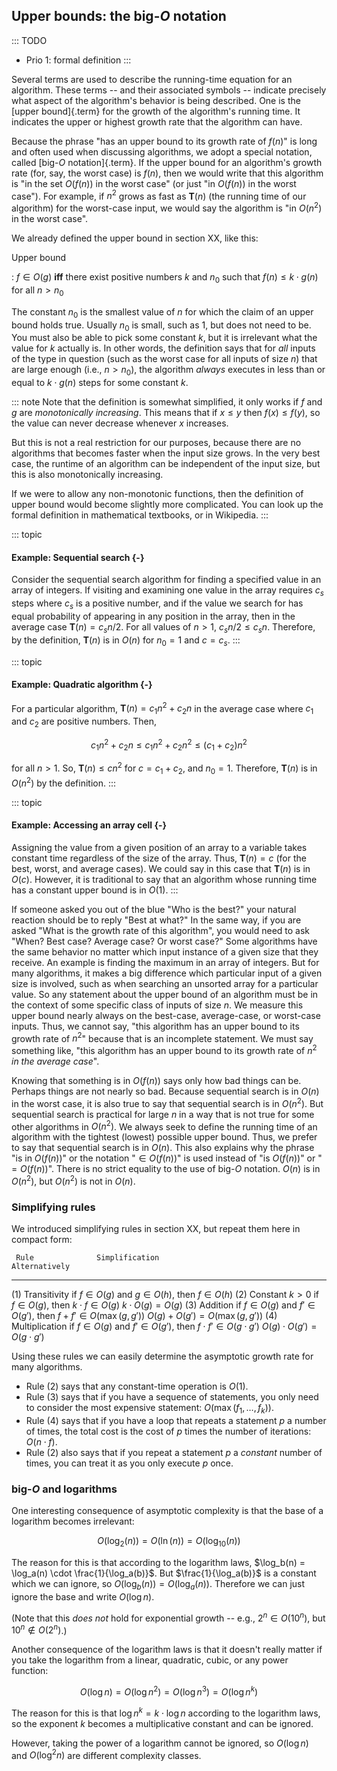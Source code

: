 
## Upper bounds: the big-$O$ notation

::: TODO
- Prio 1: formal definition
:::

Several terms are used to describe the running-time equation for an
algorithm. These terms -- and their associated symbols -- indicate
precisely what aspect of the algorithm's behavior is being described.
One is the [upper bound]{.term} for the growth
of the algorithm's running time. It indicates the upper or highest
growth rate that the algorithm can have.

Because the phrase "has an upper bound to its growth rate of $f(n)$"
is long and often used when discussing algorithms, we adopt a special
notation, called [big-$O$ notation]{.term}. If
the upper bound for an algorithm's growth rate (for, say, the worst
case) is $f(n)$, then we would write that this algorithm is "in the set
$O(f(n))$ in the worst case" (or just "in $O(f(n))$ in the worst
case"). For example, if $n^2$ grows as fast as $\mathbf{T}(n)$ (the
running time of our algorithm) for the worst-case input, we would say
the algorithm is "in $O(n^2)$ in the worst case".

We already defined the upper bound in section XX, like this:

Upper bound

: $f\in O(g)$ **iff** there exist positive numbers $k$ and $n_0$ such that $f(n) \leq k\cdot g(n)$ for all $n>n_0$

The constant $n_0$ is the smallest value of $n$ for which the claim of an upper bound holds true.
Usually $n_0$ is small, such as 1, but does not need to be.
You must also be able to pick some constant $k$, but it is irrelevant what the value for $k$ actually is.
In other words, the definition says that for *all* inputs of the type in question
(such as the worst case for all inputs of size $n$)
that are large enough (i.e., $n > n_0$),
the algorithm *always* executes in less than or equal to $k\cdot g(n)$ steps for some constant $k$.

::: note
Note that the definition is somewhat simplified, it only works if $f$ and $g$ are *monotonically increasing*.
This means that if $x\leq y$ then $f(x)\leq f(y)$, so the value can never decrease whenever $x$ increases.

But this is not a real restriction for our purposes, because there are no algorithms that becomes faster when the input size grows.
In the very best case, the runtime of an algorithm can be independent of the input size, but this is also monotonically increasing.

If we were to allow any non-monotonic functions, then the definition of upper bound would become slightly more complicated.
You can look up the formal definition in mathematical textbooks, or in Wikipedia.
:::

::: topic
#### Example: Sequential search {-}

Consider the sequential search algorithm for finding a specified value
in an array of integers. If visiting and examining one value in the
array requires $c_s$ steps where $c_s$ is a positive number, and if the
value we search for has equal probability of appearing in any position
in the array, then in the average case $\mathbf{T}(n) = c_s n/2$. For
all values of $n > 1$, $c_s n/2 \leq c_s n$. Therefore, by the
definition, $\mathbf{T}(n)$ is in $O(n)$ for $n_0 = 1$ and $c = c_s$.
:::

::: topic
#### Example: Quadratic algorithm {-}

For a particular algorithm, $\mathbf{T}(n) = c_1 n^2 + c_2 n$ in the
average case where $c_1$ and $c_2$ are positive numbers. Then,

$$
c_1 n^2 + c_2 n \leq c_1 n^2 + c_2 n^2 \leq (c_1 + c_2)n^2
$$

for all $n > 1$. So, $\mathbf{T}(n) \leq c n^2$ for $c = c_1 + c_2$, and
$n_0 = 1$. Therefore, $\mathbf{T}(n)$ is in $O(n^2)$ by the definition.
:::

::: topic
#### Example: Accessing an array cell {-}

Assigning the value from a given position of an array to a variable
takes constant time regardless of the size of the array. Thus,
$\mathbf{T}(n) = c$ (for the best, worst, and average cases). We could
say in this case that $\mathbf{T}(n)$ is in $O(c)$. However, it is
traditional to say that an algorithm whose running time has a constant
upper bound is in $O(1)$.
:::

If someone asked you out of the blue "Who is the best?" your natural
reaction should be to reply "Best at what?" In the same way, if you
are asked "What is the growth rate of this algorithm", you would need
to ask "When? Best case? Average case? Or worst case?" Some algorithms
have the same behavior no matter which input instance of a given size
that they receive. An example is finding the maximum in an array of
integers. But for many algorithms, it makes a big difference which
particular input of a given size is involved, such as when searching an
unsorted array for a particular value. So any statement about the upper
bound of an algorithm must be in the context of some specific class of
inputs of size $n$. We measure this upper bound nearly always on the
best-case, average-case, or worst-case inputs. Thus, we cannot say,
"this algorithm has an upper bound to its growth rate of $n^2$"
because that is an incomplete statement. We must say something like,
"this algorithm has an upper bound to its growth rate of $n^2$ *in the
average case*".

Knowing that something is in $O(f(n))$ says only how bad things can be.
Perhaps things are not nearly so bad. Because sequential search is in
$O(n)$ in the worst case, it is also true to say that sequential search
is in $O(n^2)$. But sequential search is practical for large $n$ in a
way that is not true for some other algorithms in $O(n^2)$. We always
seek to define the running time of an algorithm with the tightest
(lowest) possible upper bound. Thus, we prefer to say that sequential
search is in $O(n)$. This also explains why the phrase "is in
$O(f(n))$" or the notation "$\in O(f(n))$" is used instead of "is
$O(f(n))$" or "$= O(f(n))$". There is no strict equality to the use
of big-$O$ notation. $O(n)$ is in $O(n^2)$, but $O(n^2)$ is not in
$O(n)$.

### Simplifying rules

We introduced simplifying rules in section XX, but repeat them here in compact form:

     Rule              Simplification                                                       Alternatively
---  ----------------  -------------------------------------------------------------------  -------------------------------
(1)  Transitivity      if $f\in O(g)$ and $g\in O(h)$, then $f\in O(h)$
(2)  Constant $k>0$    if $f\in O(g)$, then $k\cdot f\in O(g)$                              $k \cdot O(g) = O(g)$
(3)  Addition          if $f\in O(g)$ and $f'\in O(g')$, then $f+f'\in O(\max(g,g'))$       $O(g) + O(g') = O(\max(g,g'))$
(4)  Multiplication    if $f\in O(g)$ and $f'\in O(g')$, then $f\cdot f'\in O(g\cdot g')$   $O(g) \cdot O(g') = O(g\cdot g')$

Using these rules we can easily determine the asymptotic growth rate for many algorithms.

- Rule (2) says that any constant-time operation is $O(1)$.
- Rule (3) says that if you have a sequence of statements, you only need to consider the most expensive statement: $O(\max(f_1,\ldots,f_k))$.
- Rule (4) says that if you have a loop that repeats a statement $p$ a number of times, the total cost is the cost of $p$ times the number of iterations: $O(n\cdot f)$.
- Rule (2) also says that if you repeat a statement $p$ a *constant* number of times, you can treat it as you only execute $p$ once.

### big-$O$ and logarithms

One interesting consequence of asymptotic complexity is that the base of a logarithm becomes irrelevant:

$$ O(\log_2(n)) = O(\ln(n)) = O(\log_10(n)) $$

The reason for this is that according to the logarithm laws, $\log_b(n) = \log_a(n) \cdot \frac{1}{\log_a(b)}$.
But $\frac{1}{\log_a(b)}$ is a constant which we can ignore, so $O(\log_b(n)) = O(\log_a(n))$.
Therefore we can just ignore the base and write $O(\log n)$.

(Note that this *does not* hold for exponential growth -- e.g., $2^n\in O(10^n)$, but $10^n\not\in O(2^n)$.)

Another consequence of the logarithm laws is that it doesn't really matter if you take the logarithm from a linear, quadratic, cubic, or any power function:

$$ O(\log n) = O(\log n^2) = O(\log n^3) = O(\log n^k) $$

The reason for this is that $\log n^k = k\cdot\log n$ according to the logarithm laws, so the exponent $k$ becomes a multiplicative constant and can be ignored.

However, taking the power of a logarithm cannot be ignored, so $O(\log n)$ and $O(\log^2 n)$ are different complexity classes.


